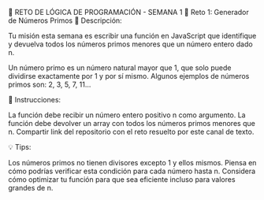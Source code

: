 🧠 RETO DE LÓGICA DE PROGRAMACIÓN - SEMANA 1
🔢 Reto 1: Generador de Números Primos
📄 Descripción:

Tu misión esta semana es escribir una función en JavaScript que identifique y devuelva todos los números primos menores que un número entero dado n.

Un número primo es un número natural mayor que 1, que solo puede dividirse exactamente por 1 y por sí mismo. Algunos ejemplos de números primos son: 2, 3, 5, 7, 11...

🚀 Instrucciones:

La función debe recibir un número entero positivo n como argumento.
La función debe devolver un array con todos los números primos menores que n.
Compartir link del repositorio con el reto resuelto por este canal de texto.

💡 Tips:

Los números primos no tienen divisores excepto 1 y ellos mismos. Piensa en cómo podrías verificar esta condición para cada número hasta n.
Considera cómo optimizar tu función para que sea eficiente incluso para valores grandes de n.
